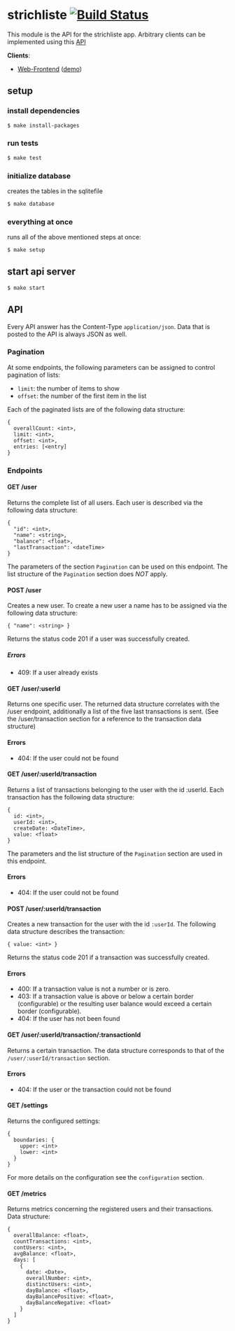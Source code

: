 # strichliste [![Build Status](https://travis-ci.org/hackerspace-bootstrap/strichliste.png)](https://travis-ci.org/hackerspace-bootstrap/strichliste)

This module is the API for the strichliste app. Arbitrary clients can be implemented using this [API](#api)

__Clients__:

* [Web-Frontend](https://github.com/hackerspace-bootstrap/strichliste-web) ([demo](http://demo.hackerspace-bootstrap.org/strichliste-web/#/))

## setup

### install dependencies

````bash
$ make install-packages
````

### run tests

````bash
$ make test
````

### initialize database

creates the tables in the sqlitefile

````bash
$ make database
````

### everything at once

runs all of the above mentioned steps at once:
````bash
$ make setup
````

## start api server

````bash
$ make start
````

## API

Every API answer has the Content-Type `application/json`.
Data that is posted to the API is always JSON as well.

### Pagination

At some endpoints, the following parameters can be assigned to control pagination of lists:

* `limit`: the number of items to show
* `offset`: the number of the first item in the list

Each of the paginated lists are of the following data structure:

````
{
  overallCount: <int>,
  limit: <int>,
  offset: <int>,
  entries: [<entry]
}
````

### Endpoints

#### GET /user

Returns the complete list of all users.
Each user is described via the following data structure:
````
{
  "id": <int>,
  "name": <string>,
  "balance": <float>,
  "lastTransaction": <dateTime>
}
````

The parameters of the section `Pagination` can be used on this endpoint.
The list structure of the `Pagination` section does *NOT* apply.

#### POST /user

Creates a new user.
To create a new user a name has to be assigned via the following data structure:

````
{ "name": <string> }
````

Returns the status code 201 if a user was successfully created.

##### Errors

* 409: If a user already exists

#### GET /user/:userId

Returns one specific user.
The returned data structure correlates with the /user endpoint, additionally a list of the five last transactions is sent.
(See the /user/transaction section for a reference to the transaction data structure)

#### Errors

* 404: If the user could not be found

#### GET /user/:userId/transaction

Returns a list of transactions belonging to the user with the id :userId.
Each transaction has the following data structure:
````
{
  id: <int>,
  userId: <int>,
  createDate: <DateTime>,
  value: <float>
}
````

The parameters and the list structure of the `Pagination` section are used in this endpoint.

#### Errors

* 404: If the user could not be found

#### POST /user/:userId/transaction

Creates a new transaction for the user with the id `:userId`.
The following data structure describes the transaction:

````
{ value: <int> }
````

Returns the status code 201 if a transaction was successfully created.

#### Errors

* 400: If a transaction value is not a number or is zero.
* 403: If a transaction value is above or below a certain border (configurable) or the resulting user balance would exceed a certain border (configurable).
* 404: If the user has not been found


#### GET /user/:userId/transaction/:transactionId

Returns a certain transaction.
The data structure corresponds to that of the `/user/:userId/transaction` section.

#### Errors

* 404: If the user or the transaction could not be found

#### GET /settings

Returns the configured settings:

````
{
  boundaries: {
    upper: <int>
    lower: <int>
  }
}
````

For more details on the configuration see the `configuration` section.

#### GET /metrics

Returns metrics concerning the registered users and their transactions.
Data structure:

````
{
  overallBalance: <float>,
  countTransactions: <int>,
  contUsers: <int>,
  avgBalance: <float>,
  days: [
    {
      date: <Date>,
      overallNumber: <int>,
      distinctUsers: <int>,
      dayBalance: <float>,
      dayBalancePositive: <float>,
      dayBalanceNegative: <float>
    }
  ]
}
````

